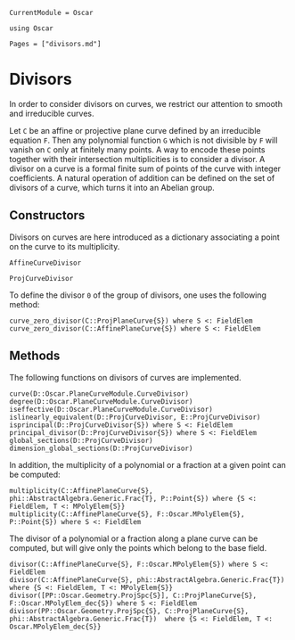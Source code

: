 ```@meta
CurrentModule = Oscar
```

```@setup oscar
using Oscar
```

```@contents
Pages = ["divisors.md"]
```

# Divisors

In order to consider divisors on curves, we restrict our attention to smooth and irreducible curves.

Let ``C`` be an affine or projective plane curve defined by an irreducible equation ``F``. Then any polynomial function ``G`` which is not divisible by ``F`` will vanish on ``C`` only at finitely many points. A way to encode these points together with their intersection multiplicities is to consider a divisor. A divisor on a curve is a formal finite sum of points of the curve with integer coefficients. A natural operation of addition can be defined on the set of divisors of a curve, which turns it into an Abelian group.


## Constructors

Divisors on curves are here introduced as a dictionary associating a point on the curve to its multiplicity.

```@docs
AffineCurveDivisor
```

```@docs
ProjCurveDivisor
```

To define the divisor ``0`` of the group of divisors, one uses the following method:

```@docs
curve_zero_divisor(C::ProjPlaneCurve{S}) where S <: FieldElem
curve_zero_divisor(C::AffinePlaneCurve{S}) where S <: FieldElem
```

## Methods

The following functions on divisors of curves are implemented.

```@docs
curve(D::Oscar.PlaneCurveModule.CurveDivisor)
degree(D::Oscar.PlaneCurveModule.CurveDivisor)
iseffective(D::Oscar.PlaneCurveModule.CurveDivisor)
islinearly_equivalent(D::ProjCurveDivisor, E::ProjCurveDivisor)
isprincipal(D::ProjCurveDivisor{S}) where S <: FieldElem
principal_divisor(D::ProjCurveDivisor{S}) where S <: FieldElem
global_sections(D::ProjCurveDivisor)
dimension_global_sections(D::ProjCurveDivisor)
```


In addition, the multiplicity of a polynomial or a fraction at a given point can be computed:

```@docs
multiplicity(C::AffinePlaneCurve{S}, phi::AbstractAlgebra.Generic.Frac{T}, P::Point{S}) where {S <: FieldElem, T <: MPolyElem{S}}
multiplicity(C::AffinePlaneCurve{S}, F::Oscar.MPolyElem{S}, P::Point{S}) where S <: FieldElem
```


The divisor of a polynomial or a fraction along a plane curve can be computed, but will give only the points which belong to the base field.


```@docs
divisor(C::AffinePlaneCurve{S}, F::Oscar.MPolyElem{S}) where S <: FieldElem
divisor(C::AffinePlaneCurve{S}, phi::AbstractAlgebra.Generic.Frac{T}) where {S <: FieldElem, T <: MPolyElem{S}}
divisor([PP::Oscar.Geometry.ProjSpc{S}], C::ProjPlaneCurve{S}, F::Oscar.MPolyElem_dec{S}) where S <: FieldElem
divisor(PP::Oscar.Geometry.ProjSpc{S}, C::ProjPlaneCurve{S}, phi::AbstractAlgebra.Generic.Frac{T})  where {S <: FieldElem, T <: Oscar.MPolyElem_dec{S}}
```
